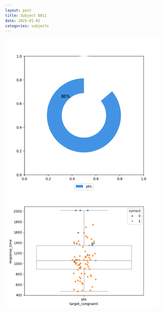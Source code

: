 ```yaml
---
layout: post
title: Subject 8011
date: 2025-01-02
categories: subjects
---
```


![](data/8011/run-22/8011_accuracy_target_congruence.png)
![](data/8011/run-22/8011_rt_congruence.png)
